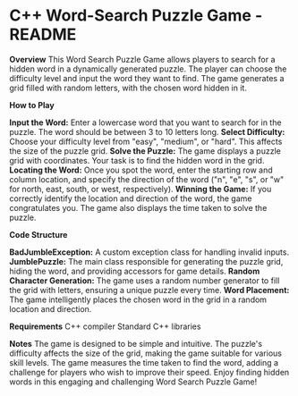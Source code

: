 # C++ Word-Search Puzzle Game - README

**Overview**
This Word Search Puzzle Game allows players to search for a hidden word in a dynamically generated puzzle. The player can choose the difficulty level and input the word they want to find. The game generates a grid filled with random letters, with the chosen word hidden in it.

**How to Play**

**Input the Word:** Enter a lowercase word that you want to search for in the puzzle. The word should be between 3 to 10 letters long.
**Select Difficulty:** Choose your difficulty level from "easy", "medium", or "hard". This affects the size of the puzzle grid.
**Solve the Puzzle:** The game displays a puzzle grid with coordinates. Your task is to find the hidden word in the grid.
**Locating the Word:** Once you spot the word, enter the starting row and column location, and specify the direction of the word ("n", "e", "s", or "w" for north, east, south, or west, respectively).
**Winning the Game:** If you correctly identify the location and direction of the word, the game congratulates you. The game also displays the time taken to solve the puzzle.

**Code Structure**

**BadJumbleException:** A custom exception class for handling invalid inputs.
**JumblePuzzle:** The main class responsible for generating the puzzle grid, hiding the word, and providing accessors for game details.
**Random Character Generation:** The game uses a random number generator to fill the grid with letters, ensuring a unique puzzle every time.
**Word Placement:** The game intelligently places the chosen word in the grid in a random location and direction.

**Requirements**
C++ compiler
Standard C++ libraries

**Notes**
The game is designed to be simple and intuitive.
The puzzle's difficulty affects the size of the grid, making the game suitable for various skill levels.
The game measures the time taken to find the word, adding a challenge for players who wish to improve their speed.
Enjoy finding hidden words in this engaging and challenging Word Search Puzzle Game!





